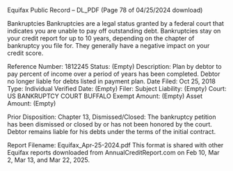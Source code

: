 Equifax Public Record – DL\_PDF (Page 78 of 04/25/2024 download)

Bankruptcies
Bankruptcies are a legal status granted by a federal court that indicates you are unable to pay off outstanding debt. Bankruptcies stay on your credit report for up to 10 years, depending on the chapter of bankruptcy you file for. They generally have a negative impact on your credit score.

Reference Number: 1812245
Status: (Empty)
Description: Plan by debtor to pay percent of income over a period of years has been completed. Debtor no longer liable for debts listed in payment plan.
Date Filed: Oct 25, 2018
Type: Individual
Verified Date: (Empty)
Filer: Subject
Liability: (Empty)
Court: US BANKRUPTCY COURT BUFFALO
Exempt Amount: (Empty)
Asset Amount: (Empty)

Prior Disposition:
Chapter 13, Dismissed/Closed: The bankruptcy petition has been dismissed or closed by or has not been honored by the court. Debtor remains liable for his debts under the terms of the initial contract.

Report Filename: Equifax\_Apr-25-2024.pdf
This format is shared with other Equifax reports downloaded from AnnualCreditReport.com on Feb 10, Mar 2, Mar 13, and Mar 22, 2025.

